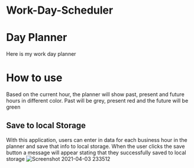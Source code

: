 # Work-Day-Scheduler

# Day Planner

Here is my work day planner

# How to use

Based on the current hour, the planner will show past, present and future hours in different color. Past will be grey, present red and the future will be green 

## Save to local Storage

With this application, users can enter in data for each business hour in the planner and save that info to local storage. When the user clicks the save button a message will appear stating that they successfully saved to local storage
![Screenshot 2021-04-03 233512](https://user-images.githubusercontent.com/78389456/113497973-a52c7b00-94d6-11eb-9a15-5593a44d361c.jpg)
